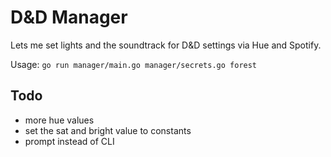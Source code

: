 # D&D Manager

Lets me set lights and the soundtrack for D&D settings via Hue and Spotify.

Usage: `go run manager/main.go manager/secrets.go forest`

## Todo

* more hue values
* set the sat and bright value to constants
* prompt instead of CLI